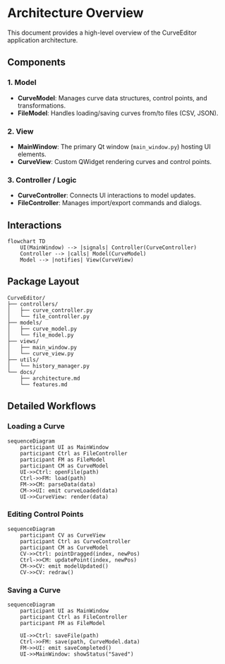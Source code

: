 # Architecture Overview

This document provides a high-level overview of the CurveEditor application architecture.

## Components

### 1. Model

- **CurveModel**: Manages curve data structures, control points, and transformations.
- **FileModel**: Handles loading/saving curves from/to files (CSV, JSON).

### 2. View

- **MainWindow**: The primary Qt window (`main_window.py`) hosting UI elements.
- **CurveView**: Custom QWidget rendering curves and control points.

### 3. Controller / Logic

- **CurveController**: Connects UI interactions to model updates.
- **FileController**: Manages import/export commands and dialogs.

## Interactions

```mermaid
flowchart TD
    UI(MainWindow) --> |signals| Controller(CurveController)
    Controller --> |calls| Model(CurveModel)
    Model --> |notifies| View(CurveView)
```

## Package Layout

```text
CurveEditor/
├── controllers/
│   ├── curve_controller.py
│   └── file_controller.py
├── models/
│   ├── curve_model.py
│   └── file_model.py
├── views/
│   ├── main_window.py
│   └── curve_view.py
├── utils/
│   └── history_manager.py
└── docs/
    ├── architecture.md
    └── features.md
```

## Detailed Workflows

### Loading a Curve

```mermaid
sequenceDiagram
    participant UI as MainWindow
    participant Ctrl as FileController
    participant FM as FileModel
    participant CM as CurveModel
    UI->>Ctrl: openFile(path)
    Ctrl->>FM: load(path)
    FM->>CM: parseData(data)
    CM->>UI: emit curveLoaded(data)
    UI->>CurveView: render(data)
```

### Editing Control Points

```mermaid
sequenceDiagram
    participant CV as CurveView
    participant Ctrl as CurveController
    participant CM as CurveModel
    CV->>Ctrl: pointDragged(index, newPos)
    Ctrl->>CM: updatePoint(index, newPos)
    CM->>CV: emit modelUpdated()
    CV->>CV: redraw()
```

### Saving a Curve

```mermaid
sequenceDiagram
    participant UI as MainWindow
    participant Ctrl as FileController
    participant FM as FileModel

    UI->>Ctrl: saveFile(path)
    Ctrl->>FM: save(path, CurveModel.data)
    FM->>UI: emit saveCompleted()
    UI->>MainWindow: showStatus("Saved")
